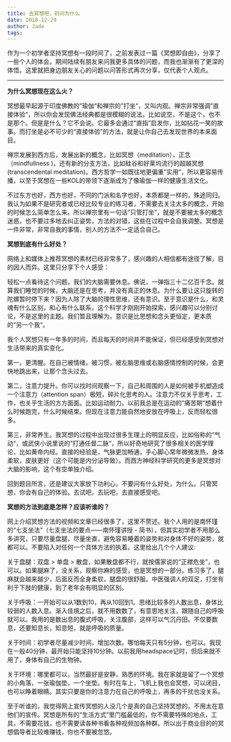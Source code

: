 ```yaml
---
title: 去冥想吧，别问为什么
date: 2018-12-29
author: Jade
tags: 
---
```


作为一个初学者坚持冥想有一段时间了，之前发表过一篇《冥想即自由》，分享了一些个人的体会。期间陆续有朋友来问我更多具体的问题，而我也渐渐有了更深的体悟。这里就把身边朋友关心的问题以问答形式再次分享，仅代表个人观点。

- - - - - 

**为什么冥想现在这么火？**

冥想最早起源于印度佛教的”瑜伽“和禅宗的”打坐“，又叫内观。禅宗非常强调”直接体验“，所以你会发现佛法经典都是很模糊的说法，比如说空，不是这个，也不是那个。但是是什么？它不会说。它最多会通过“直指”启发你，比如拈花一笑的故事。而打坐是必不可少的“直接体验”的方法，就是让你自己去发现世界的本来面目。

禅宗发展到西方后，发展出新的概念，比如冥想（meditation），正念（mindfullness )，还有新的分支方法，比如硅谷和好莱坞流行的超越冥想(transcendental meditation)。西方哲学一如既往地更偏重”实用“，所以更容易传播，以至于冥想在一些KOL的带领下逐渐成为了像瑜伽一样的健康生活文化。

不过东方也好，西方也好，不同的门派和名字也好，本质都是一样的，殊途同归。我认为如果不是研究者或已经比较专业的练习者，不需要去关注太多的概念，开始的时候怎么简单怎么来。所以禅宗里有一句话”只管打坐”，就是不要被太多的概念迷惑，也不要过多地去纠正姿势，方法的对错，这些在过程中会自我调整。冥想是一件非常，非常自我的事情，别人的方法不一定适合自己。

**冥想到底有什么好处？**

网络上和媒体上推荐冥想的素材已经非常多了，感兴趣的人相信都有途径了解，目的因人而异。这里只分享下个人感受：

轻松一点看待这个问题，我们的大脑需要休息。佛说，一弹指三十二亿百千念。就算我们睡觉的时候，大脑还是在思考，并没有真正的休息。为什么要让这只旋转的陀螺暂时停下来？因为人除了大脑的理性思维，还有意识。至于意识是什么，和灵魂有什么区别，和心有什么联系，这个科学才刚刚开始探索，感兴趣可以分别讨论，不是这里的主题。我们暂且理解为，意识是比思想和念头更恒定，更本质的”另一个我“。

我个人冥想只有一年多的时间，而且每天的时间并不能保证，但已经感受到冥想对生活带来的真实变化。

第一，更清醒。在自己被情绪，被习惯，被左脑思维或右脑感情控制的时候，会更快地跳出来，让那个念头过去。

第二，注意力提升。你可以找时间观察一下，自己和周围的人是如何被手机塑造成一个注意力（attention span）极短，碎片化思考的人。注意力不仅关乎思考，工作，也关乎生活的方方面面。比如运动耐力。以前我总是在运动的”痛苦期“想着什么时候跑完，什么时候结束。但现在注意力能自然地安放在呼吸上，反而轻松很多。

第三，非常养生。我冥想的过程中出现过很多生理上的明显反应，比如俗称的”气动“，或武侠小说里说的”打通任督二脉“，所以好奇地研究了很多相关的医学理论，比如黄帝内经。直接的经验是，气脉更加畅通，手心脚心常年微微发热，身体柔软，皮肤更好（这个可能是内分泌导致）。而西方神经科学研究的更多是冥想对大脑的影响，这个有空单独介绍。

回到题目所言，还是建议大家放下功利心，不要问有什么好处，为什么。只管冥想，你会有自己的体验。去试吧，去玩吧，去直接感受吧。

**冥想的方法到底是怎样？应该听谁的？**

网上介绍冥想方法的视频和文章已经很多了，这里不赘述。我个人用的是南怀瑾的“七支坐法”（七支坐法的要点——南怀瑾讲授 - 简书），但其实初学者不用那么多讲究，只要尽量盘腿，尽量坐直，避免容易睡着的姿势和对身体不好的姿势，就都可以。不要陷入对任何一个具体方法的执着。这里给出几个个人建议:

关于盘腿：双盘 > 单盘 > 散盘，如果散盘都不行，就按儒家说的“正襟危坐”，也可以。如果腿麻了，没关系，观察你麻的感受，也是冥想的一部分。练习多了，腿麻就会越来越少，后面反而全身柔软，腿盘的很舒服。中医强调人的双足，打坐有利于下肢的健康，到了老年会有明显的区别。

关于呼吸：一开始可以从1数到10，再从10回到1。思绪比较多的人数出息，身体比较弱的人数入息。渐入佳境之后，就不用数数了，有意思地关注，跟随自己的呼吸就可以。我用的是数出息的腹式呼吸，关注腹部，这样可以气沉丹田。不仅要数息，还要知息长，知息短，就是呼吸的质量。

关于时间：初学者尽量减少时间，增加次数。哪怕每天只有5分钟，也可以。我现在一般40分钟，最开始只能坚持10分钟。以前我用headspace记时，但后来就不用了，身体有自己的生物钟。

关于环境：哪里都可以，当然最好是安静，熟悉的环境。我在家就是留了一个冥想的小角落，一张瑜伽垫，一个坐垫。有时在车上，飞机上我也会冥想，可以闭目，也可以睁着眼睛。其实只要是你的注意力在自己的呼吸上，再多的干扰也没关系。

至于听谁的，我觉得网上宣传冥想的人没几个是真的自己坚持冥想的，不用太在意他们的宣传。冥想是所有的“生活方式”里门槛最低的，你不需要特殊的地点，工具，不需要花钱，也不需要读各种书看各种视频加各种群。所以出于商业目的的冥想倡导者比较难赚钱，你也不要被忽悠。